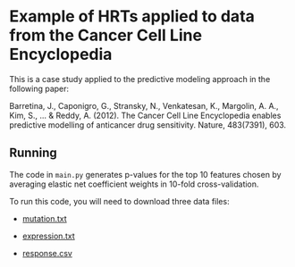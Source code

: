 # Example of HRTs applied to data from the Cancer Cell Line Encyclopedia

This is a case study applied to the predictive modeling approach in the following paper:

Barretina, J., Caponigro, G., Stransky, N., Venkatesan, K., Margolin, A. A., Kim, S., ... & Reddy, A. (2012). The Cancer Cell Line Encyclopedia enables predictive modelling of anticancer drug sensitivity. Nature, 483(7391), 603.

## Running

The code in `main.py` generates p-values for the top 10 features chosen by averaging elastic net coefficient weights in 10-fold cross-validation.

To run this code, you will need to download three data files:

- [mutation.txt](https://www.dropbox.com/s/7iy0ght31hxhn7d/mutation.txt?dl=0)

- [expression.txt](https://www.dropbox.com/s/bplwquwbc7zleck/expression.txt?dl=0)

- [response.csv](https://www.dropbox.com/s/78mp3ebnb4h6jsy/response.csv?dl=0)


